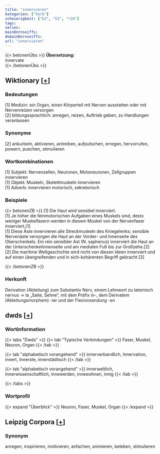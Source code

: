 ```yaml
---
title: "innervieren"
kategorien: ["Verb"]
schwierigkeit: ["k2", "h2", "r24"]
tags:
series:
mainDornseiffs:
domainDornseiffs:
url: "innervieren"
---
```


{{< betonenÜbs >}}
**Übersetzung:**  
innervate  
{{< /betonenÜbs >}}

## Wiktionary [[+](https://de.wiktionary.org/wiki/innervieren)]

### Bedeutungen
[1] Medizin: ein Organ, einen Körperteil mit Nerven ausstatten oder mit Nervenreizen versorgen  
[2] bildungssprachlich: anregen, reizen, Auftrieb geben, zu Handlungen veranlassen  

### Synonyme
[2]  ankurbeln, aktivieren, antreiben, aufputschen, erregen, hervorrufen, powern, puschen, stimulieren  

### Wortkombinationen
[1] Subjekt: Nervenzellen, Neuronen, Motoneuronen, Zellgruppen innervieren  
[1] Objekt: Muskeln, Skelettmuskeln innervieren  
[1] Adverb: innervieren motorisch, sekretorisch  

### Beispiele
{{< betonenZB >}}
[1] Die Haut wird sensibel innerviert.  
[1] Je höher die feinmotorischen Aufgaben eines Muskels sind, desto weniger Muskelfasern werden in diesem Muskel von der Nervenfaser innerviert.[1]  
[1] Diese Äste innervieren alle Streckmuskeln des Kniegelenks; sensible Nervenäste versorgen die Haut an der Vorder- und Innenseite des Oberschenkels. Ein rein sensibler Ast (N. saphenus) innerviert die Haut an der Unterschenkelinnenseite und am medialen Fuß bis zur Großzehe.[2]  
[2] Die maritime Weltgeschichte wird nicht von diesen Ideen innerviert und auf einen übergreifenden und in sich-kohärenten Begriff gebracht.[3]  

{{< /betonenZB >}}
### Herkunft
Derivation (Ableitung) zum Substantiv Nerv, einem Lehnwort zu lateinisch nervus → la „Saite, Sehne“, mit dem Präfix in-, dem Derivatem (Ableitungsmorphem) -ier und der Flexionsendung -en  



## dwds [[+](https://www.dwds.de/wb/innervieren)]

### Wortinformation
{{< tabs "Dwds" >}}
{{< tab "Typische Verbindungen" >}}
Faser, Muskel, Neuron, Organ
{{< /tab >}}

{{< tab "alphabetisch vorangehend" >}}
innerverbandlich, Innervation, innert, Innerste, innerstädtisch
{{< /tab >}}

{{< tab "alphabetisch vorangehend" >}}
innerweltlich, innerwissenschaftlich, innewerden, innewohnen, innig
{{< /tab >}}

{{< /tabs >}}

### Wortprofil
{{< expand "Überblick" >}} Neuron, Faser, Muskel, Organ {{< /expand >}}

## Leipzig Corpora [[+](https://corpora.uni-leipzig.de/en/res?word=innervieren&corpusId=deu_newscrawl-public_2018)]


### Synonym
anregen, inspirieren, motivieren, anfachen, animieren, beleben, stimulieren

